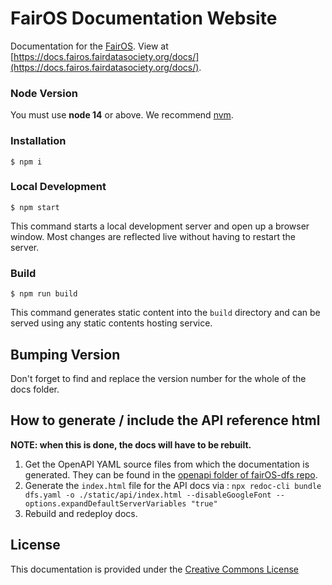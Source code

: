 # FairOS Documentation Website

Documentation for the [FairOS](https://github.com/fairDataSociety/fairOS-dfs). View at [https://docs.fairos.fairdatasociety.org/docs/](https://docs.fairos.fairdatasociety.org/docs/).

### Node Version

You must use **node 14** or above. We recommend [nvm](https://github.com/nvm-sh/nvm).

### Installation

```
$ npm i
```

### Local Development

```
$ npm start
```

This command starts a local development server and open up a browser window. Most changes are reflected live without having to restart the server.

### Build

```
$ npm run build
```

This command generates static content into the `build` directory and can be served using any static contents hosting service.

## Bumping Version

Don't forget to find and replace the version number for the whole of the docs folder. 

## How to generate / include the API reference html

**NOTE: when this is done, the docs will have to be rebuilt.**

1. Get the OpenAPI YAML source files from which the documentation is generated. They can be found in the [openapi folder of fairOS-dfs repo](https://github.com/fairDataSociety/fairOS-dfs/tree/master/openapi).
2. Generate the `index.html` file for the API docs via : `npx redoc-cli bundle dfs.yaml -o ./static/api/index.html --disableGoogleFont --options.expandDefaultServerVariables "true"`
5. Rebuild and redeploy docs.


## License

This documentation is provided under the [Creative Commons License](https://github.com/fairDataSociety/fairOS-docs/blob/master/License-docs)
